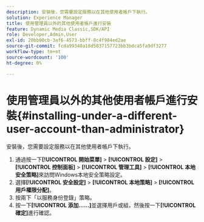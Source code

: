 ```yaml
---
description: 安裝後，您需要設定服務以在其他使用者帳戶下執行。
solution: Experience Manager
title: 使用管理員以外的其他使用者帳戶進行安裝
feature: Dynamic Media Classic,SDK/API
role: Developer,Admin,User
exl-id: 20bb00cb-3af6-4573-bbff-8c4f984ed2ae
source-git-commit: fcda99340a18d5037157723bb3bdca5fa9df3277
workflow-type: tm+mt
source-wordcount: '100'
ht-degree: 0%

---
```


# 使用管理員以外的其他使用者帳戶進行安裝{#installing-under-a-different-user-account-than-administrator}

安裝後，您需要設定服務以在其他使用者帳戶下執行。

1. 通過按一下&#x200B;**[!UICONTROL 開始菜單]** > **[!UICONTROL 設定]** > **[!UICONTROL 控制面板]** > **[!UICONTROL 管理工具]** > **[!UICONTROL 本地安全策略]**&#x200B;來訪問Windows本地安全策略設定。
1. 選擇&#x200B;**[!UICONTROL 安全設定]** > **[!UICONTROL 本地策略]** > **[!UICONTROL 用戶權限分配]**。
1. 按兩下「以服務身份登錄」策略。
1. 按一下&#x200B;**[!UICONTROL 添加……]**&#x200B;並選擇用戶或組，然後按一下&#x200B;**[!UICONTROL 確定]**&#x200B;進行確認。
